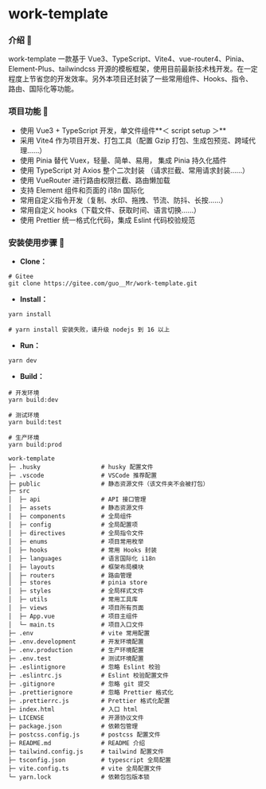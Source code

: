 # work-template

### 介绍 📖

work-template 一款基于 Vue3、TypeScript、Vite4、vue-router4、Pinia、Element-Plus、tailwindcss 开源的模板框架，使用目前最新技术栈开发。在一定程度上节省您的开发效率。另外本项目还封装了一些常用组件、Hooks、指令、路由、国际化等功能。

### 项目功能 🔨

- 使用 Vue3 + TypeScript 开发，单文件组件**＜ script setup ＞**
- 采用 Vite4 作为项目开发、打包工具（配置 Gzip 打包、生成包预览、跨域代理……）
- 使用 Pinia 替代 Vuex，轻量、简单、易用， 集成 Pinia 持久化插件
- 使用 TypeScript 对 Axios 整个二次封装 （请求拦截、常用请求封装……）
- 使用 VueRouter 进行路由权限拦截、路由懒加载
- 支持 Element 组件和页面的 i18n 国际化
- 常用自定义指令开发（复制、水印、拖拽、节流、防抖、长按……）
- 常用自定义 hooks（下载文件、获取时间、语言切换……）
- 使用 Prettier 统一格式化代码，集成 Eslint 代码校验规范

### 安装使用步骤 📔

- **Clone：**

```text
# Gitee
git clone https://gitee.com/guo__Mr/work-template.git
```

- **Install：**

```text
yarn install

# yarn install 安装失败，请升级 nodejs 到 16 以上
```

- **Run：**

```text
yarn dev
```

- **Build：**

```text
# 开发环境
yarn build:dev

# 测试环境
yarn build:test

# 生产环境
yarn build:prod
```

```text
work-template
├─ .husky                 # husky 配置文件
├─ .vscode                # VSCode 推荐配置
├─ public                 # 静态资源文件（该文件夹不会被打包）
├─ src
│  ├─ api                 # API 接口管理
│  ├─ assets              # 静态资源文件
│  ├─ components          # 全局组件
│  ├─ config              # 全局配置项
│  ├─ directives          # 全局指令文件
│  ├─ enums               # 项目常用枚举
│  ├─ hooks               # 常用 Hooks 封装
│  ├─ languages           # 语言国际化 i18n
│  ├─ layouts             # 框架布局模块
│  ├─ routers             # 路由管理
│  ├─ stores              # pinia store
│  ├─ styles              # 全局样式文件
│  ├─ utils               # 常用工具库
│  ├─ views               # 项目所有页面
│  ├─ App.vue             # 项目主组件
│  └─ main.ts             # 项目入口文件
├─ .env                   # vite 常用配置
├─ .env.development       # 开发环境配置
├─ .env.production        # 生产环境配置
├─ .env.test              # 测试环境配置
├─ .eslintignore          # 忽略 Eslint 校验
├─ .eslintrc.js           # Eslint 校验配置文件
├─ .gitignore             # 忽略 git 提交
├─ .prettierignore        # 忽略 Prettier 格式化
├─ .prettierrc.js         # Prettier 格式化配置
├─ index.html             # 入口 html
├─ LICENSE                # 开源协议文件
├─ package.json           # 依赖包管理
├─ postcss.config.js      # postcss 配置文件
├─ README.md              # README 介绍
├─ tailwind.config.js     # tailwind 配置文件
├─ tsconfig.json          # typescript 全局配置
├─ vite.config.ts         # vite 全局配置文件
└─ yarn.lock              # 依赖包包版本锁
```
